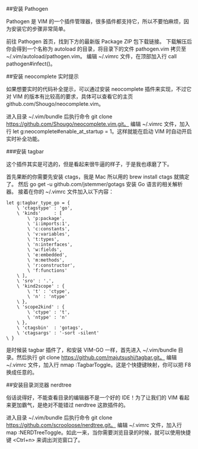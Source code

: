 ##安装 Pathogen

Pathogen 是 VIM 的一个插件管理器，很多插件都支持它，所以不要怕麻烦，因为安装它的步骤非常简单。

前往 Pathogen 首页，找到下方的最新版 Package ZIP 包下载链接。
下载解压后你会得到一个名称为 autoload 的目录，将目录下的文件 pathogen.vim 拷贝至 ~/.vim/autoload/pathogen.vim。
编辑 ~/.vimrc 文件，在顶部加入行 call pathogen#infect()。

##安装 neocomplete 实时提示

如果想要实时的代码补全提示，可以通过安装 neocomplete 插件来实现，不过它对 VIM 的版本有比较高的要求，具体可以查看它的主页 github.com/Shougo/neocomplete.vim。

进入目录 ~/.vim/bundle 后执行命令 git clone https://github.com/Shougo/neocomplete.vim.git。
编辑 ~/.vimrc 文件，加入行 let g:neocomplete#enable_at_startup = 1。这样就能在启动 VIM 时自动开启实时补全功能。


###安装 tagbar

这个插件其实是可选的，但是看起来很牛逼的样子，于是我也琢磨了下。

首先果断的你需要先安装 ctags，我是 Mac 所以用的 brew install ctags 就搞定了。
然后 go get -u github.com/jstemmer/gotags 安装 Go 语言的相关解析器。
接着在你的 ~/.vimrc 文件加入以下内容：

```
let g:tagbar_type_go = {
    \ 'ctagstype' : 'go',
    \ 'kinds'     : [
        \ 'p:package',
        \ 'i:imports:1',
        \ 'c:constants',
        \ 'v:variables',
        \ 't:types',
        \ 'n:interfaces',
        \ 'w:fields',
        \ 'e:embedded',
        \ 'm:methods',
        \ 'r:constructor',
        \ 'f:functions'
    \ ],
    \ 'sro' : '.',
    \ 'kind2scope' : {
        \ 't' : 'ctype',
        \ 'n' : 'ntype'
    \ },
    \ 'scope2kind' : {
        \ 'ctype' : 't',
        \ 'ntype' : 'n'
    \ },
    \ 'ctagsbin'  : 'gotags',
    \ 'ctagsargs' : '-sort -silent'
\ }
```
是时候装 tagbar 插件了，和安装 VIM-GO 一样，首先进入 ~/.vim/bundle 目录。然后执行 git clone https://github.com/majutsushi/tagbar.git。
编辑 ~/.vimrc 文件，加入行 nmap <F8> :TagbarToggle<CR>。这是个快捷键映射，你可以把 F8 换成任意的。

##安装目录浏览器 nerdtree

俗话说得好，不能查看目录的编辑器不是一个好的 IDE！为了让我们的 VIM 看起来更加霸气，是绝对不能错过 nerdtree 这款插件的。

进入目录 ~/.vim/bundle 后执行命令 git clone https://github.com/scrooloose/nerdtree.git。
编辑 ~/.vimrc 文件，加入行 map <C-n> :NERDTreeToggle<CR>。如此一来，当你需要浏览目录的时候，就可以使用快捷键 <Ctrl+n> 来调出浏览窗口了。










